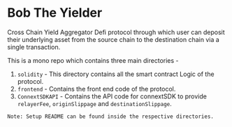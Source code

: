 # Bob The Yielder
Cross Chain Yield Aggregator Defi protocol through which user can deposit their underlying asset from the source chain to the destination chain via a single transaction.

This is a mono repo which contains three main directories - <br>
1. `solidity` - This directory contains all the smart contract Logic of the protocol.
2. `frontend` - Contains the front end code of the protocol.
3. `ConnextSDKAPI` - Contains the API code for connextSDK to provide `relayerFee`, `originSlippage` and `destinationSlippage`.

```Note: Setup README can be found inside the respective directories.```